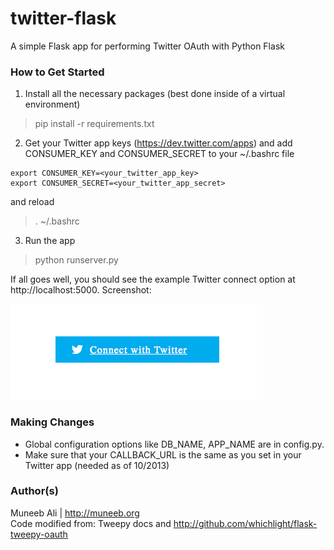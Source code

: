 # twitter-flask

A simple Flask app for performing Twitter OAuth with Python Flask

### How to Get Started

1. Install all the necessary packages (best done inside of a virtual environment)
> pip install -r requirements.txt

2. Get your Twitter app keys (https://dev.twitter.com/apps) and add CONSUMER_KEY and CONSUMER_SECRET to your ~/.bashrc file
```
export CONSUMER_KEY=<your_twitter_app_key> 
export CONSUMER_SECRET=<your_twitter_app_secret>
```
and reload
> . ~/.bashrc

3. Run the app
> python runserver.py

If all goes well, you should see the example Twitter connect option at http://localhost:5000. Screenshot: 

![Alt text](static/images/twitter_flask_screenshot.png "Screenshot of the example submission form")

### Making Changes

* Global configuration options like DB_NAME, APP_NAME are in config.py. 
* Make sure that your CALLBACK_URL is the same as you set in your Twitter app (needed as of 10/2013)

### Author(s) 

Muneeb Ali | http://muneeb.org  
Code modified from: Tweepy docs and http://github.com/whichlight/flask-tweepy-oauth
